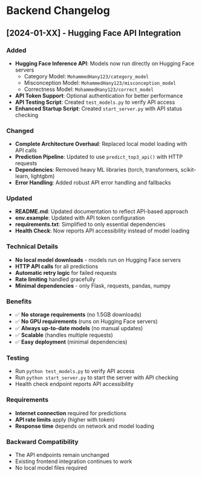 # Backend Changelog

## [2024-01-XX] - Hugging Face API Integration

### Added
- **Hugging Face Inference API**: Models now run directly on Hugging Face servers
  - Category Model: `MohammedHany123/category_model`
  - Misconception Model: `MohammedHany123/misconception_model`
  - Correctness Model: `MohammedHany123/correct_model`
- **API Token Support**: Optional authentication for better performance
- **API Testing Script**: Created `test_models.py` to verify API access
- **Enhanced Startup Script**: Created `start_server.py` with API status checking

### Changed
- **Complete Architecture Overhaul**: Replaced local model loading with API calls
- **Prediction Pipeline**: Updated to use `predict_top3_api()` with HTTP requests
- **Dependencies**: Removed heavy ML libraries (torch, transformers, scikit-learn, lightgbm)
- **Error Handling**: Added robust API error handling and fallbacks

### Updated
- **README.md**: Updated documentation to reflect API-based approach
- **env.example**: Updated with API token configuration
- **requirements.txt**: Simplified to only essential dependencies
- **Health Check**: Now reports API accessibility instead of model loading

### Technical Details
- **No local model downloads** - models run on Hugging Face servers
- **HTTP API calls** for all predictions
- **Automatic retry logic** for failed requests
- **Rate limiting** handled gracefully
- **Minimal dependencies** - only Flask, requests, pandas, numpy

### Benefits
- ✅ **No storage requirements** (no 1.5GB downloads)
- ✅ **No GPU requirements** (runs on Hugging Face servers)
- ✅ **Always up-to-date models** (no manual updates)
- ✅ **Scalable** (handles multiple requests)
- ✅ **Easy deployment** (minimal dependencies)

### Testing
- Run `python test_models.py` to verify API access
- Run `python start_server.py` to start the server with API checking
- Health check endpoint reports API accessibility

### Requirements
- **Internet connection** required for predictions
- **API rate limits** apply (higher with token)
- **Response time** depends on network and model loading

### Backward Compatibility
- The API endpoints remain unchanged
- Existing frontend integration continues to work
- No local model files required 